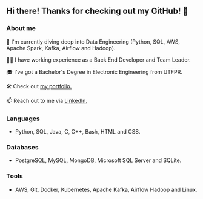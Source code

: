 ## Hi there! Thanks for checking out my GitHub! 👋

<!--
**ericmidt/ericmidt** is a ✨ _special_ ✨ repository because its `README.md` (this file) appears on your GitHub profile.

Here are some ideas to get you started:

- 🔭 I’m currently working on ...
- 🌱 I’m currently learning ...
- 👯 I’m looking to collaborate on ...
- 🤔 I’m looking for help with ...
- 💬 Ask me about ...
- 📫 How to reach me: ...
- 😄 Pronouns: ...
- ⚡ Fun fact: ...
-->
### About me
🔭 I'm currently diving deep into Data Engineering (Python, SQL, AWS, Apache Spark, Kafka, Airflow and Hadoop).

🧑‍💼 I have working experience as a Back End Developer and Team Leader.

🎓 I've got a Bachelor's Degree in Electronic Engineering from UTFPR.

🛠️ Check out [my portfolio.](../ericmidt.github.io)

📫 Reach out to me via [LinkedIn.](https://www.linkedin.com/in/ericmidt/)

### Languages
- Python, SQL, Java, C, C++, Bash, HTML and CSS.

### Databases
- PostgreSQL, MySQL, MongoDB, Microsoft SQL Server and SQLite.

### Tools
- AWS, Git, Docker, Kubernetes, Apache Kafka, Airflow Hadoop and Linux.


<!--[![My Skills](https://skillicons.dev/icons?i=py,java,bash,c,cpp,html,css)](https://skillicons.dev)
[![My Skills](https://skillicons.dev/icons?i=aws,docker,kubernetes,flask,git,github,kafka,linux,mongodb,postgres,spring)](https://skillicons.dev)
-->
